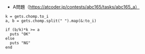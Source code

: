 - A問題（https://atcoder.jp/contests/abc165/tasks/abc165_a）

```
k = gets.chomp.to_i
a, b = gets.chomp.split(" ").map(&:to_i)

if (b/k)*k >= a
  puts "OK"
else 
  puts "NG"
end
```

